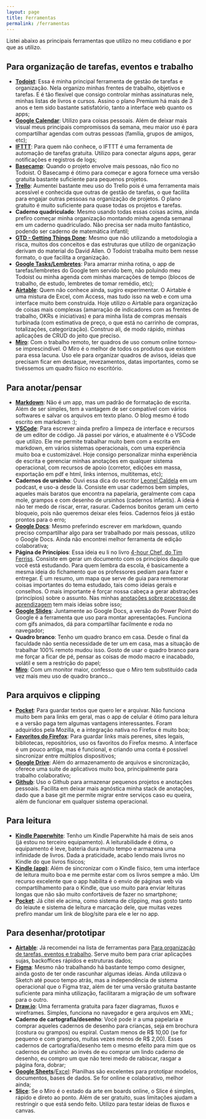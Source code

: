 ```yaml
---
layout: page
title: Ferramentas
permalink: /ferramentas
---
```


Listei abaixo as principais ferramentas que utilizo no meu cotidiano e por que as utilizo.

## Para organização de tarefas, eventos e trabalho

- [**Todoist**](https://todoist.com/pt-BR): Essa é minha principal ferramenta de gestão de tarefas e organização. Nela organizo minhas frentes de trabalho, objetivos e tarefas. E é tão flexível que consigo controlar minhas assinaturas nele, minhas listas de livros e cursos. Assino o plano Premium há mais de 3 anos e tem sido bastante satisfatório, tanto a interface web quanto os apps;
- [**Google Calendar**](https://calendar.google.com/): Utilizo para coisas pessoais. Além de deixar mais visual meus principais compromissos da semana, meu maior uso é para compartilhar agendas com outras pessoas (família, grupos de amigos, etc);
- [**IFTTT**](https://ifttt.com/): Para quem não conhece, o IFTTT é uma ferramenta de automação de tarefas gratuita. Utilizo para conectar alguns apps, gerar notificações e registros de logs;
- [**Basecamp**](https://basecamp.com/): Quando o projeto envolve mais pessoas, não fico no Todoist. O Basecamp é ótimo para começar e agora fornece uma versão gratuita bastante suficiente para pequenos projetos.
- [**Trello**](https://trello.com/): Aumentei bastante meu uso do Trello pois é uma ferramenta mais acessível e conhecida que outras de gestão de tarefas, o que facilita para engajar outras pessoas na organização de projetos. O plano gratuito é muito suficiente para quase todas os projetos e tarefas.
- **Caderno quadriculado**: Mesmo usando todas essas coisas acima, ainda prefiro começar minha organização montando minha agenda semanal em um caderno quadriculado. Não precisa ser nada muito fantástico, podendo ser caderno de matemática infantil;
- [**GTD - Getting Things Done**](https://www.amazon.com.br/arte-fazer-acontecer-Estrat%C3%A9gias-produtividade-ebook/dp/B015YGOACS/ref=sr_1_1?__mk_pt_BR=%C3%85M%C3%85%C5%BD%C3%95%C3%91&crid=1O7P0GEXVTWFY&keywords=getting+things+done&qid=1578830209&sprefix=getting+%2Caps%2C315&sr=8-1): Mesmo que não utilizando a metodologia a risca, muitos dos conceitos e das estruturas que utilizo de organização derivam do material do David Allen. O Todoist trabalha muito bem nesse formato, o que facilita a organização.
- [**Google Tasks/Lembretes**](https://play.google.com/store/apps/details?id=com.google.android.apps.tasks&hl=pt_PT&gl=US): Para amarrar minha rotina, o app de tarefas/lembretes do Google tem servido bem, não poluindo meu Todoist ou minha agenda com minhas marcações de tempo (blocos de trabalho, de estudo, lembretes de tomar remédio, etc);
- [**Airtable**](https://airtable.com/): Quem não conhece ainda, sugiro experimentar. O Airtable é uma mistura de Excel, com Access, mas tudo isso na web e com uma interface muito bem construída. Hoje utilizo o Airtable para organização de coisas mais complexas (amarração de indicadores com as frentes de trabalho, OKRs e iniciativas) e para minha lista de compras mensais turbinada (com estimativa de preço, o que está no carrinho de compras, totalizações, categorização). Construo ali, de modo rápido, minhas aplicações de CRUD do jeito que preciso.
- [**Miro**](https://miro.com/): Com o trabalho remoto, ter quadros de uso comum online tornou-se imprescindível. O Miro é o melhor de todos os produtos que existem para essa lacuna. Uso ele para organizar quadros de avisos, ideias que precisam ficar em destaque, revezamentos, datas importantes, como se tivéssemos um quadro físico no escritório.

## Para anotar/pensar

- [**Markdown**](https://www.markdownguide.org/): Não é um app, mas um padrão de formatação de escrita. Além de ser simples, tem a vantagem de ser compatível com vários softwares e salvar os arquivos em texto plano. O blog mesmo é todo escrito em markdown :);
- [**VSCode**](https://code.visualstudio.com/): Para escrever ainda prefiro a limpeza de interface e recursos de um editor de código. Já passei por vários, e atualmente é o VSCode que utilizo. Ele me permite trabalhar muito bem com a escrita em markdown, em vários sistemas operacionais, com uma experiência muito boa e customizável. Hoje consigo personalizar minha experiência de escrita e gerenciar minhas anotações em qualquer sistema operacional, com recursos de apoio (corretor, edições em massa, exportação em pdf e html, links internos, multitemas, etc);
- **Cadernos de ursinho**: Ouvi essa dica do escritor [Leonel Caldela](https://twitter.com/leonelcaldela) em um podcast, e uso-a desde lá. Consiste em usar cadernos bem simples, aqueles mais baratos que encontra na papelaria, geralmente com capa mole, grampos e com desenho de ursinhos (cadernos infantis). A ideia é não ter medo de riscar, errar, rasurar. Cadernos bonitos geram um certo bloqueio, pois não queremos deixar eles feios. Cadernos feios já estão prontos para o erro;
- [**Google Docs**](https://docs.google.com/document/u/0/): Mesmo preferindo escrever em markdown, quando preciso compartilhar algo para ser trabalhado por mais pessoas, utilizo o Google Docs. Ainda não encontrei melhor ferramenta de edição colaborativa;
- **Página de Princípios**: Essa ideia eu li no livro [4-hour Chef, do Tim Ferriss](https://www.amazon.com.br/4-Hour-Chef-Cooking-Learning-Anything/dp/0547884591). Consiste em gerar um documento com os princípios daquilo que você está estudando. Para quem lembra da escola, é basicamente a mesma ideia do fichamento que os professores pediam para fazer e entregar. É um resumo, um mapa que serve de guia para rememorar coisas importantes do tema estudado, tais como ideias gerais e conselhos. O mais importante é forçar nossa cabeça a gerar abstrações (princípios) sobre o assunto. Nas minhas [anotações sobre processo de aprendizagem](aprendizagem) tem mais ideias sobre isso;
- [**Google Slides**](https://docs.google.com/presentation/u/0/): Juntamente ao Google Docs, a versão do Power Point do Google é a ferramenta que uso para montar apresentações. Funciona com gifs animados, dá para compartilhar facilmente e roda no navegador;
- **Quadro branco**: Tenho um quadro branco em casa. Desde o final da faculdade não sentia necessidade de ter um em casa, mas a situação de trabalhar 100% remoto mudou isso. Gosto de usar o quadro branco para me forçar a ficar de pé, pensar as coisas de modo macro e inacabado, volátil e sem a restrição do papel;
- [**Miro**](https://miro.com/): Com um monitor maior, confesso que o Miro tem substituído cada vez mais meu uso de quadro branco...

## Para arquivos e clipping

- [**Pocket**](https://getpocket.com/): Para guardar textos que quero ler e arquivar. Não funciona muito bem para links em geral, mas o app de celular é ótimo para leitura e a versão paga tem algumas vantagens interessantes. Foram adquiridos pela Mozilla, e a integração nativa no Firefox é muito boa;
- [**Favoritos do Firefox**](https://support.mozilla.org/pt-BR/kb/favoritos-no-firefox): Para guardar links mais perenes, sites legais, bibliotecas, repositórios, uso os favoritos do Firefox mesmo. A interface é um pouco antiga, mas é funcional, e criando uma conta é possível sincronizar entre múltiplos dispositivos;
- [**Google Drive**](https://drive.google.com/): Além do armazenamento de arquivos e sincronização, oferece uma suite de aplicativos muito boa, principalmente para trabalho colaborativo;
- [**Github**](https://github.com/): Uso o Github para armazenar pequenos projetos e anotações pessoais. Facilita em deixar mais agnóstica minha stack de anotações, dado que a base git me permite migrar entre serviços caso eu queira, além de funcionar em qualquer sistema operacional.

## Para leitura

- [**Kindle Paperwhite**](https://www.amazon.com.br/dp/B0773XBMB6?tag=msndesktopsta-20&hvadid=71468344019658&hvqmt=e&hvbmt=be&hvdev=c&ref=pd_sl_9g26kjq6zn_e&th=1): Tenho um Kindle Paperwhite há mais de seis anos (já estou no terceiro equipamento). A leiturabilidade é ótima, o equipamento é leve, bateria dura muito tempo e armazena uma infinidade de livros. Dada a praticidade, acabo lendo mais livros no Kindle do que livros físicos;
- [**Kindle (app)**](https://www.amazon.com.br/gp/digital/fiona/kcp-landing-page): Além de sincronizar com o Kindle físico, tem uma interface de leitura muito boa e me permite estar com os livros sempre a mão. Um recurso excelente que o app habilita é o envio de páginas web via compartilhamento para o Kindle, que uso muito para enviar leituras longas que não são muito confortáveis de fazer no smartphone;
- [**Pocket**](https://getpocket.com/): Já citei ele acima, como sistema de clipping, mas gosto tanto do leiaute e sistema de leitura e marcação dele, que muitas vezes prefiro mandar um link de blog/site para ele e ler no app.

## Para desenhar/prototipar

- [**Airtable**](https://airtable.com/): Já recomendei na lista de ferramentas para [Para organização de tarefas, eventos e trabalho](#para-organização-de-tarefas-eventos-e-trabalho). Serve muito bem para criar aplicações sujas, backoffices rápidos e estruturas dados;
- [**Figma**](https://www.figma.com/): Mesmo não trabalhando há bastante tempo como designer, ainda gosto de ter onde rascunhar algumas ideias. Ainda utilizava o Sketch até pouco tempo atrás, mas a independência de sistema operacional que o Figma traz, além de ter uma versão gratuita bastante suficiente para minha utilização, facilitaram a migração de um software para o outro.
- [**Draw.io**](https://app.diagrams.net/): Uma ferramenta gratuita para fazer diagramas, fluxos e wireframes. Simples, funciona no navegador e gera arquivos em XML;
- **Caderno de cartografia/desenho**: Você pode ir a uma papelaria e comprar aqueles cadernos de desenho para crianças, seja em brochura (costura ou grampos) ou espiral. Custam menos de R$ 10,00 (se for pequeno e com grampos, muitas vezes menos de R$ 2,00). Esses cadernos de cartografia/desenho tem o mesmo efeito para mim que os cadernos de ursinho: ao invés de eu comprar um lindo caderno de desenho, eu compro um que não terei medo de rabiscar, rasgar a página fora, dobrar;
- [**Google Sheets**](https://docs.google.com/spreadsheets/u/0/)/[Excel](https://www.microsoft.com/pt-br/microsoft-365/excel): Planilhas são excelentes para prototipar modelos, documentos, bases de dados. Se for online e colaborativo, melhor ainda;
- [**Slice**](https://slice.wbrain.me/): Se o Miro é o estado da arte em boards online, o Slice é simples, rápido e direto ao ponto. Além de ser gratuito, suas limitações ajudam a restringir o que está sendo feito. Utilizo para testar ideias de fluxos e canvas.
